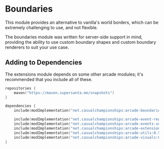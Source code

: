 # Boundaries

This module provides an alternative to vanilla's world borders, which
can be extremely challenging to use, and not flexible.

The boundaries module was written for server-side support in mind, providing 
the ability to use custom boundary shapes and custom boundary renderers to 
suit your use case.

## Adding to Dependencies

The extensions module depends on some other arcade modules; it's recommended that you
include all of these.

```kts
repositories {
    maven("https://maven.supersanta.me/snapshots")
}

dependencies {
    include(modImplementation("net.casualchampionships:arcade-boundaries:0.5.1-beta.1+1.21.6")!!)

    include(modImplementation("net.casualchampionships:arcade-event-registry:0.5.1-beta.1+1.21.6")!!)
    include(modImplementation("net.casualchampionships:arcade-events-server:0.5.1-beta.1+1.21.6")!!)
    include(modImplementation("net.casualchampionships:arcade-extensions:0.5.1-beta.1+1.21.6")!!)
    include(modImplementation("net.casualchampionships:arcade-utils:0.5.1-beta.1+1.21.6")!!)
    include(modImplementation("net.casualchampionships:arcade-visuals:0.5.1-beta.1+1.21.6")!!)
}
```
